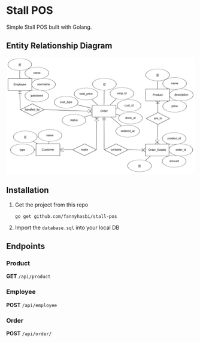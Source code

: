 # Stall POS
Simple Stall POS built with Golang.

## Entity Relationship Diagram
!["ERD Stall POS"](./erd-stall-pos.png "ERD Stall POS")

## Installation
1. Get the project from this repo
   ```
   go get github.com/fannyhasbi/stall-pos
   ```
2. Import the `database.sql` into your local DB


## Endpoints
### Product
**GET** `/api/product`

### Employee
**POST** `/api/employee`

### Order
**POST** `/api/order/`